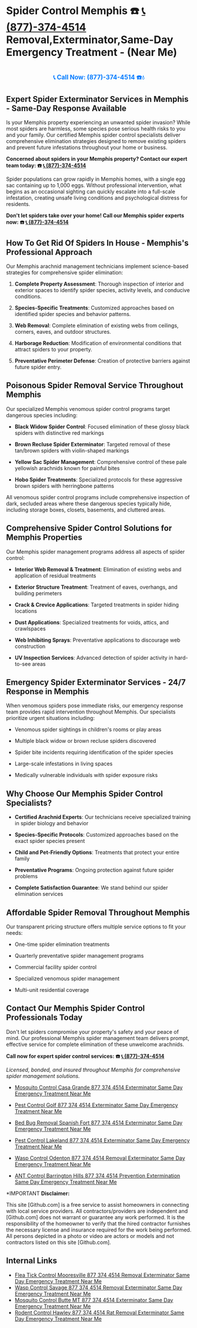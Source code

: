 # Spider Control Memphis ☎️ [📞 (877)-374-4514](https://pest-control-4514.netlify.app) Removal,Exterminator,Same-Day Emergency Treatment - (Near Me)
# 

<p align="center" style="font-size: 1.2em; font-weight: bold; margin: 20px 0;">
  <a href="https://pest-control-4514.netlify.app" target="_blank" style="color: #007BFF; text-decoration: none;">📞 Call Now: (877)-374-4514 ☎️💧</a>
</p>

## Expert Spider Exterminator Services in Memphis - Same-Day Response Available

Is your Memphis property experiencing an unwanted spider invasion? While most spiders are harmless, some species pose serious health risks to you and your family. Our certified Memphis spider control specialists deliver comprehensive elimination strategies designed to remove existing spiders and prevent future infestations throughout your home or business.

**Concerned about spiders in your Memphis property? Contact our expert team today: ☎️ [📞 (877)-374-4514](https://pest-control-4514.netlify.app)**

Spider populations can grow rapidly in Memphis homes, with a single egg sac containing up to 1,000 eggs. Without professional intervention, what begins as an occasional sighting can quickly escalate into a full-scale infestation, creating unsafe living conditions and psychological distress for residents.

**Don't let spiders take over your home! Call our Memphis spider experts now: ☎️ [📞 (877)-374-4514](https://pest-control-4514.netlify.app)**

## How To Get Rid Of Spiders In House - Memphis's Professional Approach

Our Memphis arachnid management technicians implement science-based strategies for comprehensive spider elimination:

1. **Complete Property Assessment**: Thorough inspection of interior and exterior spaces to identify spider species, activity levels, and conducive conditions.

2. **Species-Specific Treatments**: Customized approaches based on identified spider species and behavior patterns.

3. **Web Removal**: Complete elimination of existing webs from ceilings, corners, eaves, and outdoor structures.

4. **Harborage Reduction**: Modification of environmental conditions that attract spiders to your property.

5. **Preventative Perimeter Defense**: Creation of protective barriers against future spider entry.

## Poisonous Spider Removal Service Throughout Memphis

Our specialized Memphis venomous spider control programs target dangerous species including:

- **Black Widow Spider Control**: Focused elimination of these glossy black spiders with distinctive red markings

- **Brown Recluse Spider Exterminator**: Targeted removal of these tan/brown spiders with violin-shaped markings

- **Yellow Sac Spider Management**: Comprehensive control of these pale yellowish arachnids known for painful bites

- **Hobo Spider Treatments**: Specialized protocols for these aggressive brown spiders with herringbone patterns

All venomous spider control programs include comprehensive inspection of dark, secluded areas where these dangerous species typically hide, including storage boxes, closets, basements, and cluttered areas.

## Comprehensive Spider Control Solutions for Memphis Properties

Our Memphis spider management programs address all aspects of spider control:

- **Interior Web Removal & Treatment**: Elimination of existing webs and application of residual treatments

- **Exterior Structure Treatment**: Treatment of eaves, overhangs, and building perimeters

- **Crack & Crevice Applications**: Targeted treatments in spider hiding locations

- **Dust Applications**: Specialized treatments for voids, attics, and crawlspaces

- **Web Inhibiting Sprays**: Preventative applications to discourage web construction

- **UV Inspection Services**: Advanced detection of spider activity in hard-to-see areas

## Emergency Spider Exterminator Services - 24/7 Response in Memphis

When venomous spiders pose immediate risks, our emergency response team provides rapid intervention throughout Memphis. Our specialists prioritize urgent situations including:

- Venomous spider sightings in children's rooms or play areas

- Multiple black widow or brown recluse spiders discovered

- Spider bite incidents requiring identification of the spider species

- Large-scale infestations in living spaces

- Medically vulnerable individuals with spider exposure risks

## Why Choose Our Memphis Spider Control Specialists?

- **Certified Arachnid Experts**: Our technicians receive specialized training in spider biology and behavior

- **Species-Specific Protocols**: Customized approaches based on the exact spider species present

- **Child and Pet-Friendly Options**: Treatments that protect your entire family

- **Preventative Programs**: Ongoing protection against future spider problems

- **Complete Satisfaction Guarantee**: We stand behind our spider elimination services

## Affordable Spider Removal Throughout Memphis

Our transparent pricing structure offers multiple service options to fit your needs:

- One-time spider elimination treatments

- Quarterly preventative spider management programs

- Commercial facility spider control

- Specialized venomous spider management

- Multi-unit residential coverage

## Contact Our Memphis Spider Control Professionals Today

Don't let spiders compromise your property's safety and your peace of mind. Our professional Memphis spider management team delivers prompt, effective service for complete elimination of these unwelcome arachnids.

**Call now for expert spider control services: ☎️ [📞 (877)-374-4514](https://pest-control-4514.netlify.app)**

*Licensed, bonded, and insured throughout Memphis for comprehensive spider management solutions.*


- [Mosquito Control Casa Grande 877 374 4514 Exterminator Same Day Emergency Treatment Near Me](https://github.com/allyoucaneatsushiin/pest-control/blob/main/Mosquito-Control-Casa-Grande-877-374-4514-Exterminator-Same-Day-Emergency-Treatment-Near-Me.md)
- [Pest Control Golf 877 374 4514 Exterminator Same Day Emergency Treatment Near Me](https://github.com/allyoucaneatsushiin/pest-control/blob/main/Pest-Control-Golf-877-374-4514-Exterminator-Same-Day-Emergency-Treatment-Near-Me.md)
- [Bed Bug Removal Spanish Fort 877 374 4514 Exterminator Same Day Emergency Treatment Near Me](https://github.com/allyoucaneatsushiin/pest-control/blob/main/Bed-Bug-Removal-Spanish-Fort-877-374-4514-Exterminator-Same-Day-Emergency-Treatment-Near-Me.md)


- [Pest Control Lakeland 877 374 4514 Exterminator Same Day Emergency Treatment Near Me](https://github.com/allyoucaneatsushiin/pest-control/blob/main/Pest-Control-Lakeland-877-374-4514-Exterminator-Same-Day-Emergency-Treatment-Near-Me.md)
- [Wasp Control Odenton 877 374 4514 Removal Exterminator Same Day Emergency Treatment Near Me](https://github.com/allyoucaneatsushiin/pest-control/blob/main/Wasp-Control-Odenton-877-374-4514-Removal-Exterminator-Same-Day-Emergency-Treatment-Near-Me.md)
- [ANT Control Barrington Hills 877 374 4514 Prevention Extermination Same Day Emergency Treatment Near Me](https://github.com/allyoucaneatsushiin/pest-control/blob/main/ANT-Control-Barrington-Hills-877-374-4514-Prevention-Extermination-Same-Day-Emergency-Treatment-Near-Me.md)


*IMPORTANT **Disclaimer:**  

This site [Github.com] is a free service to assist homeowners in connecting with local service providers. All contractors/providers are independent and [Github.com] does not warrant or guarantee any work performed. It is the responsibility of the homeowner to verify that the hired contractor furnishes the necessary license and insurance required for the work being performed. All persons depicted in a photo or video are actors or models and not contractors listed on this site [Github.com].


## Internal Links
- [Flea Tick Control Mooresville 877 374 4514 Removal Exterminator Same Day Emergency Treatment Near Me](https://github.com/allyoucaneatsushiin/pest-control/blob/main/Flea-Tick-Control-Mooresville-877-374-4514-Removal-Exterminator-Same-Day-Emergency-Treatment-Near-Me.md)
- [Wasp Control Savage 877 374 4514 Removal Exterminator Same Day Emergency Treatment Near Me](https://github.com/allyoucaneatsushiin/pest-control/blob/main/Wasp-Control-Savage-877-374-4514-Removal-Exterminator-Same-Day-Emergency-Treatment-Near-Me.md)
- [Mosquito Control Butte MT 877 374 4514 Exterminator Same Day Emergency Treatment Near Me](https://github.com/allyoucaneatsushiin/pest-control/blob/main/Mosquito-Control-Butte-MT-877-374-4514-Exterminator-Same-Day-Emergency-Treatment-Near-Me.md)
- [Rodent Control Hawley 877 374 4514 Rat Removal Exterminator Same Day Emergency Treatment Near Me](https://github.com/allyoucaneatsushiin/pest-control/blob/main/Rodent-Control-Hawley-877-374-4514-Rat-Removal-Exterminator-Same-Day-Emergency-Treatment-Near-Me.md)
